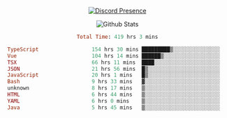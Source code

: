 <!DOCTYPE html>
<body>
<div align="center">

  [![Discord Presence](https://lanyard.cnrad.dev/api/576097150359044106)](https://discord.com/users/576097150359044106)
  
  ![Github Stats](https://github-readme-stats.vercel.app/api?username=verycrunchy&show_icons=true&theme=radical)

<!--START_SECTION:waka-->

```ruby
Total Time: 419 hrs 3 mins

TypeScript                 154 hrs 30 mins █████████▒░░░░░░░░░░░░░░░   36.88 %
Vue                        104 hrs 14 mins ██████▒░░░░░░░░░░░░░░░░░░   24.88 %
TSX                        66 hrs 11 mins  ████░░░░░░░░░░░░░░░░░░░░░   15.80 %
JSON                       21 hrs 56 mins  █▒░░░░░░░░░░░░░░░░░░░░░░░   05.24 %
JavaScript                 20 hrs 1 mins   █▒░░░░░░░░░░░░░░░░░░░░░░░   04.78 %
Bash                       9 hrs 33 mins   ▓░░░░░░░░░░░░░░░░░░░░░░░░   02.28 %
unknown                    8 hrs 17 mins   ▒░░░░░░░░░░░░░░░░░░░░░░░░   01.98 %
HTML                       6 hrs 44 mins   ▒░░░░░░░░░░░░░░░░░░░░░░░░   01.61 %
YAML                       6 hrs 0 mins    ▒░░░░░░░░░░░░░░░░░░░░░░░░   01.43 %
Java                       5 hrs 45 mins   ▒░░░░░░░░░░░░░░░░░░░░░░░░   01.37 %
```

<!--END_SECTION:waka-->
</div>
</body>
</html>

